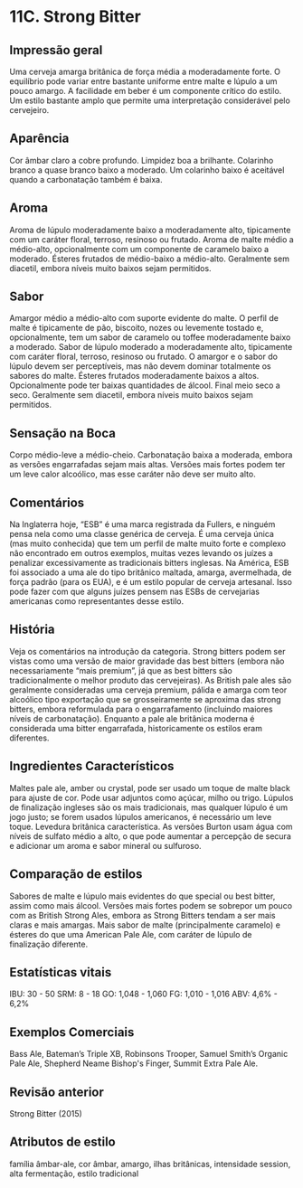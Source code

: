 # 11C. Strong Bitter

## Impressão geral

Uma cerveja amarga britânica de força média a moderadamente forte. O equilíbrio pode variar entre bastante uniforme entre malte e lúpulo a um pouco amargo. A facilidade em beber é um componente crítico do estilo. Um estilo bastante amplo que permite uma interpretação considerável pelo cervejeiro.

## Aparência

Cor âmbar claro a cobre profundo. Limpidez boa a brilhante. Colarinho branco a quase branco baixo a moderado. Um colarinho baixo é aceitável quando a carbonatação também é baixa.

## Aroma

Aroma de lúpulo moderadamente baixo a moderadamente alto, tipicamente com um caráter floral, terroso, resinoso ou frutado. Aroma de malte médio a médio-alto, opcionalmente com um componente de caramelo baixo a moderado. Ésteres frutados de médio-baixo a médio-alto. Geralmente sem diacetil, embora níveis muito baixos sejam permitidos.

## Sabor

Amargor médio a médio-alto com suporte evidente do malte. O perfil de malte é tipicamente de pão, biscoito, nozes ou levemente tostado e, opcionalmente, tem um sabor de caramelo ou toffee moderadamente baixo a moderado. Sabor de lúpulo moderado a moderadamente alto, tipicamente com caráter floral, terroso, resinoso ou frutado. O amargor e o sabor do lúpulo devem ser perceptíveis, mas não devem dominar totalmente os sabores do malte. Ésteres frutados moderadamente baixos a altos. Opcionalmente pode ter baixas quantidades de álcool. Final meio seco a seco. Geralmente sem diacetil, embora níveis muito baixos sejam permitidos.

## Sensação na Boca

Corpo médio-leve a médio-cheio. Carbonatação baixa a moderada, embora as versões engarrafadas sejam mais altas. Versões mais fortes podem ter um leve calor alcoólico, mas esse caráter não deve ser muito alto.

## Comentários

Na Inglaterra hoje, “ESB” é uma marca registrada da Fullers, e ninguém pensa nela como uma classe genérica de cerveja. É uma cerveja única (mas muito conhecida) que tem um perfil de malte muito forte e complexo não encontrado em outros exemplos, muitas vezes levando os juízes a penalizar excessivamente as tradicionais bitters inglesas. Na América, ESB foi associado a uma ale do tipo britânico maltada, amarga, avermelhada, de força padrão (para os EUA), e é um estilo popular de cerveja artesanal. Isso pode fazer com que alguns juízes pensem nas ESBs de cervejarias americanas como representantes desse estilo.

## História

Veja os comentários na introdução da categoria. Strong bitters podem ser vistas como uma versão de maior gravidade das best bitters (embora não necessariamente “mais premium”, já que as best bitters são tradicionalmente o melhor produto das cervejeiras). As British pale ales são geralmente consideradas uma cerveja premium, pálida e amarga com teor alcoólico tipo exportação que se grosseiramente se aproxima das strong bitters, embora reformulada para o engarrafamento (incluindo maiores níveis de carbonatação). Enquanto a pale ale britânica moderna é considerada uma bitter engarrafada, historicamente os estilos eram diferentes.

## Ingredientes Característicos

Maltes pale ale, amber ou crystal, pode ser usado um toque de malte black para ajuste de cor. Pode usar adjuntos como açúcar, milho ou trigo. Lúpulos de finalização ingleses são os mais tradicionais, mas qualquer lúpulo é um jogo justo; se forem usados ​​lúpulos americanos, é necessário um leve toque. Levedura britânica característica. As versões Burton usam água com níveis de sulfato médio a alto, o que pode aumentar a percepção de secura e adicionar um aroma e sabor mineral ou sulfuroso.

## Comparação de estilos

Sabores de malte e lúpulo mais evidentes do que special ou best bitter, assim como mais álcool. Versões mais fortes podem se sobrepor um pouco com as British Strong Ales, embora as Strong Bitters tendam a ser mais claras e mais amargas. Mais sabor de malte (principalmente caramelo) e ésteres do que uma American Pale Ale, com caráter de lúpulo de finalização diferente.

## Estatísticas vitais

IBU: 30 - 50
SRM: 8 - 18
GO: 1,048 - 1,060
FG: 1,010 - 1,016
ABV: 4,6% - 6,2%

## Exemplos Comerciais

Bass Ale, Bateman’s Triple XB, Robinsons Trooper, Samuel Smith’s Organic Pale Ale, Shepherd Neame Bishop's Finger, Summit Extra Pale Ale.

## Revisão anterior

Strong Bitter (2015)

## Atributos de estilo

família âmbar-ale, cor âmbar, amargo, ilhas britânicas, intensidade session, alta fermentação, estilo tradicional